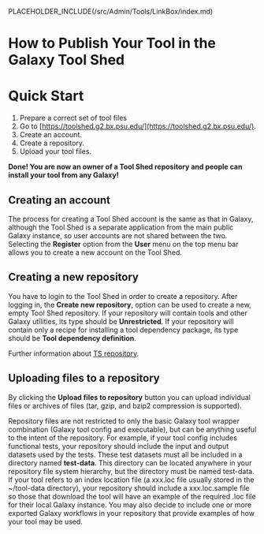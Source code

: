 PLACEHOLDER_INCLUDE(/src/Admin/Tools/LinkBox/index.md)
# How to Publish Your Tool in the Galaxy Tool Shed

# Quick Start

1. Prepare a correct set of tool files
1. Go to [https://toolshed.g2.bx.psu.edu/](https://toolshed.g2.bx.psu.edu/).
1. Create an account.
1. Create a repository.
1. Upload your tool files.

**Done! You are now an owner of a Tool Shed repository and people can install your tool from any Galaxy!**

## Creating an account

The process for creating a Tool Shed account is the same as that in Galaxy, although the Tool Shed is a separate application from the main public Galaxy instance, so user accounts are not shared between the two. Selecting the **Register** option from the **User** menu on the top menu bar allows you to create a new account on the Tool Shed.

## Creating a new repository

You have to login to the Tool Shed in order to create a repository. After logging in, the **Create new repository**, option can be used to create a new, empty Tool Shed repository. If your repository will contain tools and other Galaxy utilities, its type should be **Unrestricted**.  If your repository will contain only a recipe for installing a tool dependency package, its type should be **Tool dependency definition**.

Further information about [TS repository](/src/ToolShed/Repository/index.md).

## Uploading files to a repository

By clicking the **Upload files to repository** button you can upload individual files or archives of files (tar, gzip, and bzip2 compression is supported).

Repository files are not restricted to only the basic Galaxy tool wrapper combination (Galaxy tool config and executable), but can be anything useful to the intent of the repository. For example, if your tool config includes functional tests, your repository should include the input and output datasets used by the tests. These test datasets must all be included in a directory named **test-data**. This directory can be located anywhere in your repository file system hierarchy, but the directory must be named test-data. If your tool refers to an index location file (a xxx.loc file usually stored in the ~/tool-data directory), your repository should include a xxx.loc.sample file so those that download the tool will have an example of the required .loc file for their local Galaxy instance. You may also decide to include one or more exported Galaxy workflows in your repository that provide examples of how your tool may be used.
